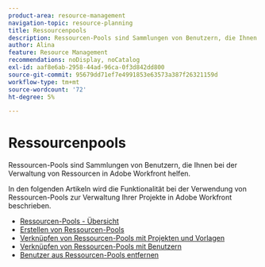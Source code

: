 ```yaml
---
product-area: resource-management
navigation-topic: resource-planning
title: Ressourcenpools
description: Ressourcen-Pools sind Sammlungen von Benutzern, die Ihnen bei der Verwaltung von Ressourcen in Adobe Workfront helfen.
author: Alina
feature: Resource Management
recommendations: noDisplay, noCatalog
exl-id: aaf8e6ab-2958-44ad-96ca-0f3d842dd800
source-git-commit: 95679dd71ef7e4991853e63573a387f26321159d
workflow-type: tm+mt
source-wordcount: '72'
ht-degree: 5%

---
```


# Ressourcenpools

Ressourcen-Pools sind Sammlungen von Benutzern, die Ihnen bei der Verwaltung von Ressourcen in Adobe Workfront helfen.

In den folgenden Artikeln wird die Funktionalität bei der Verwendung von Ressourcen-Pools zur Verwaltung Ihrer Projekte in Adobe Workfront beschrieben.

* [Ressourcen-Pools - Übersicht](../../../resource-mgmt/resource-planning/resource-pools/work-with-resource-pools.md)
* [Erstellen von Ressourcen-Pools](../../../resource-mgmt/resource-planning/resource-pools/create-resource-pools.md)
* [Verknüpfen von Ressourcen-Pools mit Projekten und Vorlagen](../../../resource-mgmt/resource-planning/resource-pools/associate-resource-pools-with-projects-and-templates.md)
* [Verknüpfen von Ressourcen-Pools mit Benutzern](../../../resource-mgmt/resource-planning/resource-pools/associate-resource-pools-with-users.md)
* [Benutzer aus Ressourcen-Pools entfernen](../../../resource-mgmt/resource-planning/resource-pools/remove-users-from-resource-pool.md)

 
